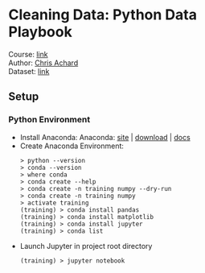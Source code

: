 # Cleaning Data: Python Data Playbook
Course: [link](https://app.pluralsight.com/library/courses/cleaning-data-python-data-playbook/table-of-contents)  
Author: [Chris Achard
](
    https://app.pluralsight.com/profile/author/chris-achard)  
Dataset: [link](https://www.tate.org.uk/about-us/digital/collection-data)  

## Setup
### Python Environment
* Install Anaconda:
    Anaconda: [site](https://www.anaconda.com/) | [download](https://www.anaconda.com/download/) | [docs](https://docs.anaconda.com/anaconda/#)
* Create Anaconda Environment:  
    ```
    > python --version
    > conda --version
    > where conda
    > conda create --help
    > conda create -n training numpy --dry-run
    > conda create -n training numpy
    > activate training
    (training) > conda install pandas
    (training) > conda install matplotlib
    (training) > conda install jupyter
    (training) > conda list
    ```
* Launch Jupyter in project root directory
    ```
    (training) > jupyter notebook
    ```